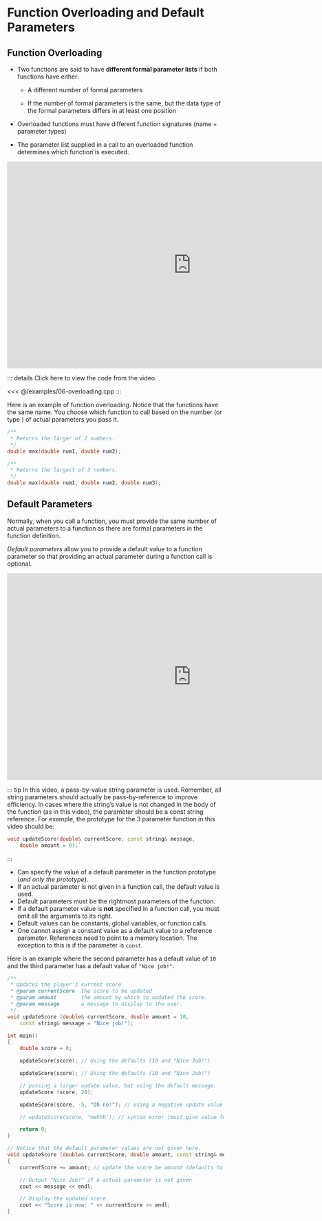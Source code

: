 Function Overloading and Default Parameters
===========================================

Function Overloading
--------------------

-   Two functions are said to have **different formal parameter lists** if both functions have either:

    +   A different number of formal parameters

    +   If the number of formal parameters is the same, but the data type of the
        formal parameters differs in at least one position

-   Overloaded functions must have different function signatures (name + parameter types)

-   The parameter list supplied in a call to an overloaded function determines which function is executed.

<div class="youtube">
<div><iframe width="853" height="480" src="https://www.youtube-nocookie.com/embed/TqT8BZ0--EM?rel=0&amp;showinfo=0" frameborder="0" allow="accelerometer; autoplay; clipboard-write; encrypted-media; gyroscope; picture-in-picture" allowfullscreen="allowfullscreen"></iframe></div>
</div>

::: details Click here to view the code from the video.

<<< @/examples/06-overloading.cpp
:::

Here is an example of function overloading. Notice that the functions have the same name. You choose which function to call based on the number (or type ) of actual parameters you pass it.

```cpp
/**
 * Returns the larger of 2 numbers.
 */
double max(double num1, double num2);

/**
 * Returns the largest of 3 numbers.
 */
double max(double num1, double num2, double num3);
```

Default Parameters
------------------

Normally, when you call a function, you must provide the same number of actual parameters to a function as there are formal parameters in the function definition.

*Default parameters* allow you to provide a default value to a function parameter so that providing an actual parameter during a function call is optional.


<div class="youtube">
<div><iframe width="853" height="480" src="https://www.youtube-nocookie.com/embed/wGFHqcZRRTQ?rel=0&amp;showinfo=0" frameborder="0" allow="accelerometer; autoplay; clipboard-write; encrypted-media; gyroscope; picture-in-picture" allowfullscreen="allowfullscreen"></iframe></div>
</div>

::: tip
In this video, a pass-by-value string parameter is used. Remember, all string parameters should actually be pass-by-reference to improve efficiency. In cases where the string’s value is not changed in the body of the function (as in this video), the parameter should be a const string reference. For example, the prototype for the 3 parameter function in this video should be:

```cpp
void updateScore(double& currentScore, const string& message,
	double amount = 0);`
```
:::

-   Can specify the value of a default parameter in the function prototype (*and only the prototype*).
-   If an actual parameter is not given in a function call, the default value is used.
-   Default parameters must be the rightmost parameters of the function.
-   If a default parameter value is **not** specified in a function call, you must omit all the arguments to its right.
-   Default values can be constants, global variables, or function calls.
-   One cannot assign a constant value as a default value to a reference parameter. References need to point to a memory location. The exception to this is if the parameter is `const`.

Here is an example where the second parameter has a default value of `10` and the third parameter has a default value of `"Nice job!"`.

```cpp
/**
 * Updates the player's current score
 * @param currentScore  the score to be updated
 * @param amount        the amount by which to updated the score.
 * @param message       a message to display to the user.
 */
void updateScore (double& currentScore, double amount = 10,
    const string& message = "Nice job!");

int main()
{
    double score = 0;

    updateScore(score); // Using the defaults (10 and "Nice Job!")

    updateScore(score); // Using the defaults (10 and "Nice Job!")

    // passing a larger update value, but using the default message.
    updateScore (score, 20);

    updateScore(score, -5, "Oh no!"); // using a negative update value and message.

    // updateScore(score, "mehhh"); // syntax error (must give value for amount)

    return 0;
}

// Notice that the default parameter values are not given here.
void updateScore (double& currentScore, double amount, const string& message)
{
    currentScore += amount; // update the score be amount (defaults to 10)

    // Output "Nice Job!" if a actual parameter is not given
    cout << message << endl; 

    // Display the updated score.
    cout << "Score is now: " << currentScore << endl;
}
```